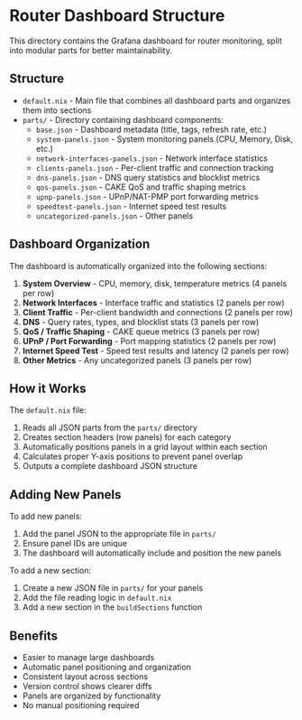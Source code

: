 # Router Dashboard Structure

This directory contains the Grafana dashboard for router monitoring, split into modular parts for better maintainability.

## Structure

- `default.nix` - Main file that combines all dashboard parts and organizes them into sections
- `parts/` - Directory containing dashboard components:
  - `base.json` - Dashboard metadata (title, tags, refresh rate, etc.)
  - `system-panels.json` - System monitoring panels (CPU, Memory, Disk, etc.)
  - `network-interfaces-panels.json` - Network interface statistics
  - `clients-panels.json` - Per-client traffic and connection tracking
  - `dns-panels.json` - DNS query statistics and blocklist metrics
  - `qos-panels.json` - CAKE QoS and traffic shaping metrics
  - `upnp-panels.json` - UPnP/NAT-PMP port forwarding metrics
  - `speedtest-panels.json` - Internet speed test results
  - `uncategorized-panels.json` - Other panels

## Dashboard Organization

The dashboard is automatically organized into the following sections:
1. **System Overview** - CPU, memory, disk, temperature metrics (4 panels per row)
2. **Network Interfaces** - Interface traffic and statistics (2 panels per row)
3. **Client Traffic** - Per-client bandwidth and connections (2 panels per row)
4. **DNS** - Query rates, types, and blocklist stats (3 panels per row)
5. **QoS / Traffic Shaping** - CAKE queue metrics (3 panels per row)
6. **UPnP / Port Forwarding** - Port mapping statistics (2 panels per row)
7. **Internet Speed Test** - Speed test results and latency (2 panels per row)
8. **Other Metrics** - Any uncategorized panels (3 panels per row)

## How it Works

The `default.nix` file:
1. Reads all JSON parts from the `parts/` directory
2. Creates section headers (row panels) for each category
3. Automatically positions panels in a grid layout within each section
4. Calculates proper Y-axis positions to prevent panel overlap
5. Outputs a complete dashboard JSON structure

## Adding New Panels

To add new panels:
1. Add the panel JSON to the appropriate file in `parts/`
2. Ensure panel IDs are unique
3. The dashboard will automatically include and position the new panels

To add a new section:
1. Create a new JSON file in `parts/` for your panels
2. Add the file reading logic in `default.nix`
3. Add a new section in the `buildSections` function

## Benefits

- Easier to manage large dashboards
- Automatic panel positioning and organization
- Consistent layout across sections
- Version control shows clearer diffs
- Panels are organized by functionality
- No manual positioning required
